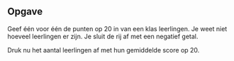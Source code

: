 ## Opgave

Geef één voor één de punten op 20 in van een klas leerlingen. Je weet niet hoeveel leerlingen er zijn. Je sluit de rij af met een negatief getal. 

Druk nu het aantal leerlingen af met hun gemiddelde score op 20. 
